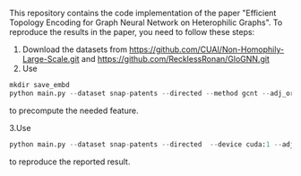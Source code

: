 This repository contains the code implementation of the paper "Efficient Topology Encoding for Graph Neural
Network on Heterophilic Graphs". To reproduce the results in the paper, you need to follow these steps:

1. Download the datasets from https://github.com/CUAI/Non-Homophily-Large-Scale.git and https://github.com/RecklessRonan/GloGNN.git
2. Use 

```python
mkdir save_embd
python main.py --dataset snap-patents --directed --method gcnt --adj_order 3 --tebd_type ours --tebd_dim 512 --treduc_save 
```
to precompute the needed feature.

3.Use 
```python
python main.py --dataset snap-patents --directed  --device cuda:1 --adj_order 1  --tebd_dim 512 --hidden_channels 32  --method gat_pc  --w1 4 --tdropout 0.5 --dropout 0.5 --input_dropout 0.5  --tebd_type ours --runs 1 --epochs 300 --display_step 25 --gat_heads 4
```
to reproduce the reported result.
